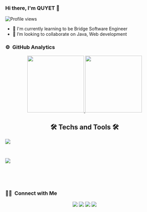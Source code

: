 ### Hi there, I'm QUYET 👋
![Profile views](https://visitor-badge.glitch.me/badge?page_id=jsquyetnguyen.jsquyetnguyen)

<!--
**jsquyetnguyen-git/jsquyetnguyen-git** is a ✨ _special_ ✨ repository because its `README.md` (this file) appears on your GitHub profile.

Here are some ideas to get you started:
-->
- 🌱 I'm currently learning to be Bridge Software Engineer
- 👯 I’m looking to collaborate on Java, Web development



### ⚙️ &nbsp;GitHub Analytics

<p align="center">
<a href="https://github.com/jsquyetnguyen-git">
  <img height="180em" src="https://github-readme-stats-eight-theta.vercel.app/api?username=jsquyetnguyen-git&show_icons=true&theme=algolia&include_all_commits=true&count_private=true"/>
  <img height="180em" src="https://github-readme-stats-eight-theta.vercel.app/api/top-langs/?username=jsquyetnguyen-git&layout=compact&langs_count=8&theme=algolia"/>
</a>
</p>


### <h2 align="center">🛠 Techs and Tools 🛠</h2>


<span><img src="https://img.shields.io/badge/JavaScript-323330?style=for-the-badge&logo=javascript&logoColor=F7DF1E"/></span>
        
&nbsp;

<span><img src="https://img.shields.io/badge/jQuery-0769AD?style=for-the-badge&logo=jquery&logoColor=white"/></span>
        
&nbsp;


<br>


### 🤝🏻 &nbsp;Connect with Me

<p align="center">
<a href="https://linkedin.com/in/jsquyetnguyen"><img src="https://img.shields.io/badge/-JSQUYETNGUYEN-0077B5?style=flat&logo=Linkedin&logoColor=white"/></a>
<a href="mailto:jsquyetnguyen@gmail.com"><img src="https://img.shields.io/badge/-JSQUYETNGUYEN-D14836?style=flat&logo=Gmail&logoColor=white"/></a>
<a href="https://instagram.com/jsquyetnguyen"><img src="https://img.shields.io/badge/-JSQUYETNGUYEN-E4405F?style=flat&logo=Instagram&logoColor=white"/></a>
<a href="https://facebook.com/jsquyetnguyen"><img src="https://img.shields.io/badge/-JSQUYETNGUYEN-1877F2?style=flat&logo=Facebook&logoColor=white"/></a>
</p>

